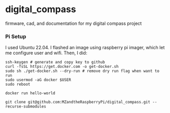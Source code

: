 # digital_compass
firmware, cad, and documentation for my digital compass project


### Pi Setup
I used Ubuntu 22.04. I flashed an image using raspberry pi imager, which let me configure user and wifi. Then, I did:

```
ssh-keygen # generate and copy key to github
curl -fsSL https://get.docker.com -o get-docker.sh
sudo sh ./get-docker.sh --dry-run # remove dry run flag when want to run
sudo usermod -aG docker $USER
sudo reboot

docker run hello-world
```

```
git clone git@github.com:MZandtheRaspberryPi/digital_compass.git --recurse-submodules
```
